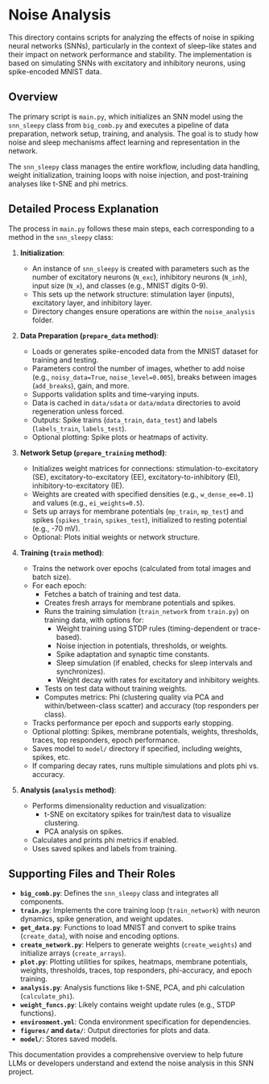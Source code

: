 # Noise Analysis

This directory contains scripts for analyzing the effects of noise in spiking neural networks (SNNs), particularly in the context of sleep-like states and their impact on network performance and stability. The implementation is based on simulating SNNs with excitatory and inhibitory neurons, using spike-encoded MNIST data.

## Overview

The primary script is `main.py`, which initializes an SNN model using the `snn_sleepy` class from `big_comb.py` and executes a pipeline of data preparation, network setup, training, and analysis. The goal is to study how noise and sleep mechanisms affect learning and representation in the network.

The `snn_sleepy` class manages the entire workflow, including data handling, weight initialization, training loops with noise injection, and post-training analyses like t-SNE and phi metrics.

## Detailed Process Explanation

The process in `main.py` follows these main steps, each corresponding to a method in the `snn_sleepy` class:

1. **Initialization**:
   - An instance of `snn_sleepy` is created with parameters such as the number of excitatory neurons (`N_exc`), inhibitory neurons (`N_inh`), input size (`N_x`), and classes (e.g., MNIST digits 0-9).
   - This sets up the network structure: stimulation layer (inputs), excitatory layer, and inhibitory layer.
   - Directory changes ensure operations are within the `noise_analysis` folder.

2. **Data Preparation (`prepare_data` method)**:
   - Loads or generates spike-encoded data from the MNIST dataset for training and testing.
   - Parameters control the number of images, whether to add noise (e.g., `noisy_data=True`, `noise_level=0.005`), breaks between images (`add_breaks`), gain, and more.
   - Supports validation splits and time-varying inputs.
   - Data is cached in `data/sdata` or `data/mdata` directories to avoid regeneration unless forced.
   - Outputs: Spike trains (`data_train`, `data_test`) and labels (`labels_train`, `labels_test`).
   - Optional plotting: Spike plots or heatmaps of activity.

3. **Network Setup (`prepare_training` method)**:
   - Initializes weight matrices for connections: stimulation-to-excitatory (SE), excitatory-to-excitatory (EE), excitatory-to-inhibitory (EI), inhibitory-to-excitatory (IE).
   - Weights are created with specified densities (e.g., `w_dense_ee=0.1`) and values (e.g., `ei_weights=0.5`).
   - Sets up arrays for membrane potentials (`mp_train`, `mp_test`) and spikes (`spikes_train`, `spikes_test`), initialized to resting potential (e.g., -70 mV).
   - Optional: Plots initial weights or network structure.

4. **Training (`train` method)**:
   - Trains the network over epochs (calculated from total images and batch size).
   - For each epoch:
     - Fetches a batch of training and test data.
     - Creates fresh arrays for membrane potentials and spikes.
     - Runs the training simulation (`train_network` from `train.py`) on training data, with options for:
       - Weight training using STDP rules (timing-dependent or trace-based).
       - Noise injection in potentials, thresholds, or weights.
       - Spike adaptation and synaptic time constants.
       - Sleep simulation (if enabled, checks for sleep intervals and synchronizes).
       - Weight decay with rates for excitatory and inhibitory weights.
     - Tests on test data without training weights.
     - Computes metrics: Phi (clustering quality via PCA and within/between-class scatter) and accuracy (top responders per class).
   - Tracks performance per epoch and supports early stopping.
   - Optional plotting: Spikes, membrane potentials, weights, thresholds, traces, top responders, epoch performance.
   - Saves model to `model/` directory if specified, including weights, spikes, etc.
   - If comparing decay rates, runs multiple simulations and plots phi vs. accuracy.

5. **Analysis (`analysis` method)**:
   - Performs dimensionality reduction and visualization:
     - t-SNE on excitatory spikes for train/test data to visualize clustering.
     - PCA analysis on spikes.
   - Calculates and prints phi metrics if enabled.
   - Uses saved spikes and labels from training.

## Supporting Files and Their Roles

- **`big_comb.py`**: Defines the `snn_sleepy` class and integrates all components.
- **`train.py`**: Implements the core training loop (`train_network`) with neuron dynamics, spike generation, and weight updates.
- **`get_data.py`**: Functions to load MNIST and convert to spike trains (`create_data`), with noise and encoding options.
- **`create_network.py`**: Helpers to generate weights (`create_weights`) and initialize arrays (`create_arrays`).
- **`plot.py`**: Plotting utilities for spikes, heatmaps, membrane potentials, weights, thresholds, traces, top responders, phi-accuracy, and epoch training.
- **`analysis.py`**: Analysis functions like t-SNE, PCA, and phi calculation (`calculate_phi`).
- **`weight_funcs.py`**: Likely contains weight update rules (e.g., STDP functions).
- **`environment.yml`**: Conda environment specification for dependencies.
- **`figures/` and `data/`**: Output directories for plots and data.
- **`model/`**: Stores saved models.

This documentation provides a comprehensive overview to help future LLMs or developers understand and extend the noise analysis in this SNN project. 